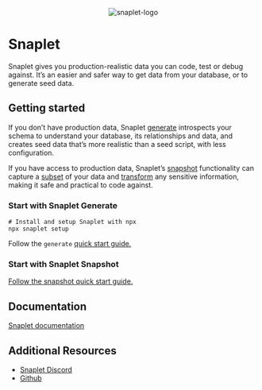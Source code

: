 <div align="center">

![snaplet-logo](https://assets-global.website-files.com/605b054afe05f848015d3a1a/6209279dc47cdca62a85dda7_snaplet-webclip.png)

</div>

# Snaplet
Snaplet gives you production-realistic data you can code, test or debug against. It’s an easier and safer way to get data from your database, or to generate seed data.

## Getting started

If you don’t have production data, Snaplet [generate](https://docs.snaplet.dev/getting-started/quick-start/generate) introspects your schema to understand your database, its relationships and data, and creates seed data that’s more realistic than a seed script, with less configuration.

If you have access to production data, Snaplet’s [snapshot](https://docs.snaplet.dev/getting-started/quick-start/snapshot) functionality can capture a [subset](https://docs.snaplet.dev/core-concepts/capture#subset-data)  of your data and [transform](https://docs.snaplet.dev/core-concepts/capture#transform-data) any sensitive information, making it safe and practical to code against.

### Start with Snaplet Generate

```tsx
# Install and setup Snaplet with npx
npx snaplet setup
```

Follow the `generate` [quick start guide.](https://docs.snaplet.dev/getting-started/quick-start/generate)

### Start with Snaplet Snapshot

[Follow the snapshot quick start guide.](https://docs.snaplet.dev/getting-started/quick-start/snapshot)

## Documentation

[Snaplet documentation](https://docs.snaplet.dev/getting-started/overview)

## **Additional Resources**

- [Snaplet Discord](https://app.snaplet.dev/chat)
- [Github](https://github.com/snaplet/)